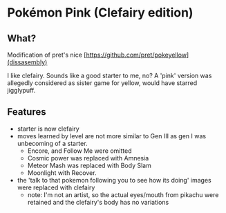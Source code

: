 # Pokémon Pink (Clefairy edition)

## What?
Modification of pret's nice [https://github.com/pret/pokeyellow](dissasembly)

I like clefairy. Sounds like a good starter to me, no? A 'pink' version was allegedly considered as sister game for yellow, would have starred jigglypuff. 

## Features
- starter is now clefairy
- moves learned by level are not more similar to Gen III as gen I was unbecoming of a starter.
  - Encore, and Follow Me were omitted 
  - Cosmic power was replaced with Amnesia
  - Meteor Mash was replaced with Body Slam
  - Moonlight with Recover.
- the 'talk to that pokemon following you to see how its doing' images were replaced with clefairy
  - note: I'm not an artist, so the actual eyes/mouth from pikachu were retained and the clefairy's body has no variations 
